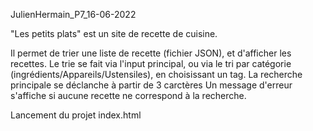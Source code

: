 JulienHermain_P7_16-06-2022

"Les petits plats" est un site de recette de cuisine.

Il permet de trier une liste de recette (fichier JSON), et d'afficher les recettes.
Le trie se fait via l'input principal, ou via le tri par catégorie (ingrédients/Appareils/Ustensiles), en choisissant un tag.
La recherche principale se déclanche à partir de 3 carctères
Un message d'erreur s'affiche si aucune recette ne correspond à la recherche.

Lancement du projet index.html